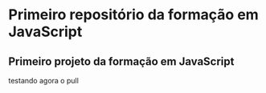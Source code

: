# Primeiro repositório da formação em JavaScript
## Primeiro projeto da formação em JavaScript

testando agora o pull

